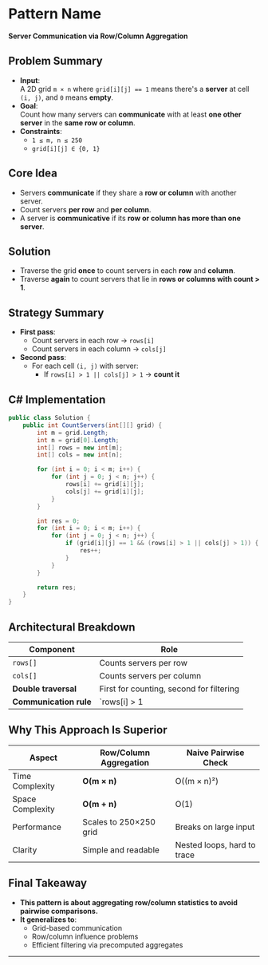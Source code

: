 # Pattern Name
**Server Communication via Row/Column Aggregation**

## Problem Summary
- **Input**:  
  A 2D grid `m × n` where `grid[i][j] == 1` means there's a **server** at cell `(i, j)`, and `0` means **empty**.
- **Goal**:  
  Count how many servers can **communicate** with at least **one other server** in the **same row or column**.
- **Constraints**:
  - `1 ≤ m, n ≤ 250`
  - `grid[i][j] ∈ {0, 1}`

## Core Idea
- Servers **communicate** if they share a **row or column** with another server.
- Count servers **per row** and **per column**.
- A server is **communicative** if its **row or column has more than one server**.

## Solution
- Traverse the grid **once** to count servers in each **row** and **column**.
- Traverse **again** to count servers that lie in **rows or columns with count > 1**.

## Strategy Summary
- **First pass**:  
  - Count servers in each row → `rows[i]`  
  - Count servers in each column → `cols[j]`
- **Second pass**:  
  - For each cell `(i, j)` with server:  
    - If `rows[i] > 1 || cols[j] > 1` → **count it**

## C# Implementation
```csharp
public class Solution {
    public int CountServers(int[][] grid) {
        int m = grid.Length;
        int n = grid[0].Length;
        int[] rows = new int[m];
        int[] cols = new int[n];

        for (int i = 0; i < m; i++) {
            for (int j = 0; j < n; j++) {
                rows[i] += grid[i][j];
                cols[j] += grid[i][j];
            }
        }

        int res = 0;
        for (int i = 0; i < m; i++) {
            for (int j = 0; j < n; j++) {
                if (grid[i][j] == 1 && (rows[i] > 1 || cols[j] > 1)) {
                    res++;
                }
            }
        }

        return res;
    }
}
```

## Architectural Breakdown
| Component               | Role                                      |
|-------------------------|-------------------------------------------|
| `rows[]`                | Counts servers per row                    |
| `cols[]`                | Counts servers per column                 |
| **Double traversal**    | First for counting, second for filtering  |
| **Communication rule**  | `rows[i] > 1 || cols[j] > 1`              |

## Why This Approach Is Superior
| Aspect              | **Row/Column Aggregation** | Naive Pairwise Check     |
|---------------------|-----------------------------|---------------------------|
| Time Complexity     | **O(m × n)**                | O((m × n)²)               |
| Space Complexity    | **O(m + n)**                | O(1)                      |
| Performance         | Scales to 250×250 grid      | Breaks on large input     |
| Clarity             | Simple and readable         | Nested loops, hard to trace |

## Final Takeaway
- **This pattern is about aggregating row/column statistics to avoid pairwise comparisons.**
- **It generalizes to**:
  - Grid-based communication
  - Row/column influence problems
  - Efficient filtering via precomputed aggregates
 
---
